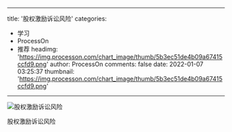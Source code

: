 
---
title: '股权激励诉讼风险'
categories: 
 - 学习
 - ProcessOn
 - 推荐
headimg: 'https://img.processon.com/chart_image/thumb/5b3ec51de4b09a67415ccfd9.png'
author: ProcessOn
comments: false
date: 2022-01-07 03:25:37
thumbnail: 'https://img.processon.com/chart_image/thumb/5b3ec51de4b09a67415ccfd9.png'
---

<div>   
<img class="thumb" alt="股权激励诉讼风险" src="https://img.processon.com/chart_image/thumb/5b3ec51de4b09a67415ccfd9.png" referrerpolicy="no-referrer">
<p>股权激励诉讼风险</p>  
</div>
            